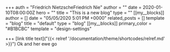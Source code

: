 +++
auth = "Friedrich NietzscheFriedrich Nie"
author = ""
date = 2020-01-10T08:00:00Z
hero = ""
title = "This is a new blog"
type = ""
[[my__blocks]]
author = []
date = "05/05/2020 5:01 PM +0000"
related_posts = []
template = "blog"
title = "default"
type = "blog"
[[my__blocks]]
primary_color = "#B1BCBC"
template = "design-settings"

+++
\[link title text\]("{{< relref '/documentation/theme/shortcodes/relref.md' >}}") Ok and her ewe go